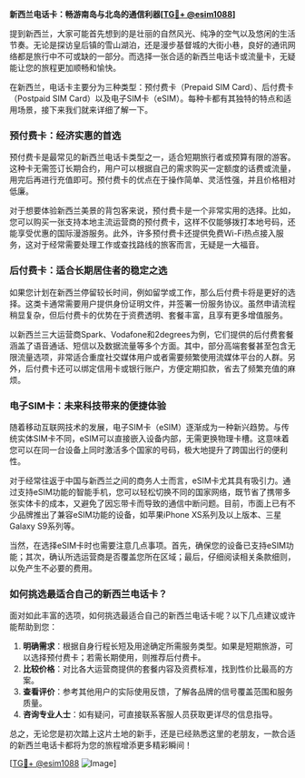 **新西兰电话卡：畅游南岛与北岛的通信利器[[TG💪+ @esim1088](https://t.me/s/esim1088)]**

提到新西兰，大家可能首先想到的是壮丽的自然风光、纯净的空气以及悠闲的生活节奏。无论是探访皇后镇的雪山湖泊，还是漫步基督城的大街小巷，良好的通讯网络都是旅行中不可或缺的一部分。而选择一张合适的新西兰电话卡或流量卡，无疑能让您的旅程更加顺畅和愉快。

在新西兰，电话卡主要分为三种类型：预付费卡（Prepaid SIM Card）、后付费卡（Postpaid SIM Card）以及电子SIM卡（eSIM）。每种卡都有其独特的特点和适用场景，接下来我们就来详细了解一下。

### 预付费卡：经济实惠的首选

预付费卡是最常见的新西兰电话卡类型之一，适合短期旅行者或预算有限的游客。这种卡无需签订长期合约，用户可以根据自己的需求购买一定额度的话费或流量，用完后再进行充值即可。预付费卡的优点在于操作简单、灵活性强，并且价格相对低廉。

对于想要体验新西兰美景的背包客来说，预付费卡是一个非常实用的选择。比如，您可以购买一张支持本地主流运营商的预付费卡，这样不仅能够拨打本地号码，还能享受优惠的国际漫游服务。此外，许多预付费卡还提供免费Wi-Fi热点接入服务，这对于经常需要处理工作或查找路线的旅客而言，无疑是一大福音。

### 后付费卡：适合长期居住者的稳定之选

如果您计划在新西兰停留较长时间，例如留学或工作，那么后付费卡将是更好的选择。这类卡通常需要用户提供身份证明文件，并签署一份服务协议。虽然申请流程稍显复杂，但后付费卡的优势在于资费透明、套餐丰富，且享有更多增值服务。

以新西兰三大运营商Spark、Vodafone和2degrees为例，它们提供的后付费套餐涵盖了语音通话、短信以及数据流量等多个方面。其中，部分高端套餐甚至包含无限流量选项，非常适合重度社交媒体用户或者需要频繁使用流媒体平台的人群。另外，后付费卡还可以绑定信用卡或银行账户，方便定期扣款，省去了频繁充值的麻烦。

### 电子SIM卡：未来科技带来的便捷体验

随着移动互联网技术的发展，电子SIM卡（eSIM）逐渐成为一种新兴趋势。与传统实体SIM卡不同，eSIM可以直接嵌入设备内部，无需更换物理卡槽。这意味着您可以在同一台设备上同时激活多个国家的号码，极大地提升了跨国出行的便利性。

对于经常往返于中国与新西兰之间的商务人士而言，eSIM卡尤其具有吸引力。通过支持eSIM功能的智能手机，您可以轻松切换不同的国家网络，既节省了携带多张实体卡的成本，又避免了因忘带卡而导致的通信中断问题。目前，市面上已有不少品牌推出了兼容eSIM功能的设备，如苹果iPhone XS系列及以上版本、三星Galaxy S9系列等。

当然，在选择eSIM卡时也需要注意几点事项。首先，确保您的设备已支持eSIM功能；其次，确认所选运营商是否覆盖您所在区域；最后，仔细阅读相关条款细则，以免产生不必要的费用。

### 如何挑选最适合自己的新西兰电话卡？

面对如此丰富的选项，如何挑选最适合自己的新西兰电话卡呢？以下几点建议或许能帮助到您：

1. **明确需求**：根据自身行程长短及用途确定所需服务类型。如果是短期旅游，可以选择预付费卡；若需长期使用，则推荐后付费卡。
2. **比较价格**：对比各大运营商提供的套餐内容及资费标准，找到性价比最高的方案。
3. **查看评价**：参考其他用户的实际使用反馈，了解各品牌的信号覆盖范围和服务质量。
4. **咨询专业人士**：如有疑问，可直接联系客服人员获取更详尽的信息指导。

总之，无论您是初次踏上这片土地的新手，还是已经熟悉这里的老朋友，一款合适的新西兰电话卡都将为您的旅程增添更多精彩瞬间！

[[TG💪+ @esim1088](https://t.me/s/esim1088) ![Image](https://i.postimg.cc/4NQfJmqS/Snipaste-2025-05-13-00-14-12.png)]